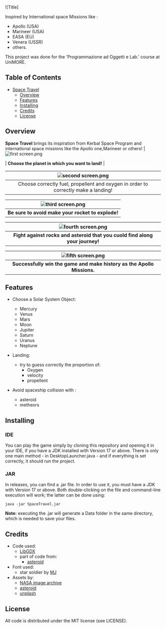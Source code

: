 ![Title]

Inspired by International space Missions like :
* Apollo (USA)
* Marineer (USA)
* EASA (EU)
* Venera (USSR)
* others.

This project was done for the 'Programmazione ad Oggetti e Lab.' course at UniMORE.


## Table of Contents
* [Space Travel](#Title)
    * [Overview](#Overview)
    * [Features](#Features)
    * [Installing](#Installing)
    * [Credits](#Credits)
    * [License](#License)

## Overview
**Space Travel** brings its inspiration from Kerbal Space Program and international space missions like the Apollo one,Marineer or others!
|![first screen.png](..%2F..%2F..%2F..%2F..%2Fassets%2Fmarkdown%20files%2Ffirst%20screen.png) 

| **Choose the planet in which you want to land!** |

| ![second screen.png](..%2F..%2F..%2F..%2F..%2Fassets%2Fmarkdown%20files%2Fsecond%20screen.png) |
|:----------------------------------------------------------------------------------------------:|
|       Choose correctly fuel, propellent and oxygen in order to correctly make a landing!       |

| ![third screen.png](..%2F..%2F..%2F..%2F..%2Fassets%2Fmarkdown%20files%2Fthird%20screen.png) |
|:-------------------------------------------------------------------------------------------------------:|
|                            **Be sure to avoid make your rocket to explode!**                            |

|  ![fourth screen.png](..%2F..%2F..%2F..%2F..%2Fassets%2Fmarkdown%20files%2Ffourth%20screen.png)  |
|:------------------------------------------------------------------------------------------------:|
|           **Fight against rocks and asteroid that you cuold find along your journey!**           |


| ![fifth screen.png](..%2F..%2F..%2F..%2F..%2Fassets%2Fmarkdown%20files%2Ffifth%20screen.png) |
|:------------------------------------------------------------------------------------------------------:|
|                 **Successfully win the game and make history as the Apollo Missions.**                 |

## Features

* Choose a Solar System Object:

  * Mercury
  * Venus
  * Mars
  * Moon
  * Jupiter
  * Saturn 
  * Uranus
  * Neptune
  
* Landing:
    * try to guess correctly the proportion of:
        * Oxygen
        * velocity
        * propellent
    

* Avoid spaceship collision with :
  * asteroid
  * metheors

  

## Installing

### IDE
You can play the game simply by cloning this repository and opening it in your IDE, if you have a JDK installed with Version 17 or above.
There is only one main method - in DesktopLauncher.java - and if everything is set correctly, it should run the project.

### JAR
In releases, you can find a .jar file. In order to use it, you must have a JDK with Version 17 or above.
Both double-clicking on the file and command-line execution will work; the latter can be done using:
```console
java -jar SpaceTravel.jar
```
**Note:** executing the .jar will generate a Data folder in the same directory, which is needed to save your files.

## Credits

* Code used:
    * [LibGDX](https://github.com/libgdx/libgdx)
    * part of code from:
        * [asteroid](https://github.com/hollowbit/libgdx-2d-tutorial)
* Font used:
    * star soldier by [MJ](https://github.com/czyzby/gdx-skins)
* Assets by:
    * [NASA image archive](https://www.nasa.gov/content/nasa-images-archive/)
    * [asteroid](https://github.com/hollowbit/libgdx-2d-tutorial)
    * [unplash](https://unsplash.com/)

## License

All code is distributed under the MIT license (see LICENSE).